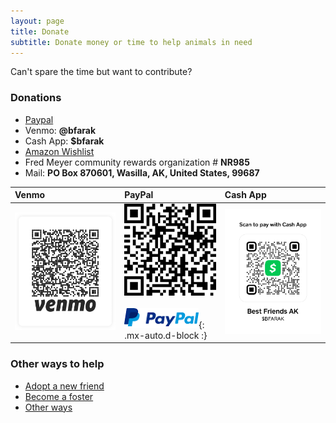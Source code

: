 ```yaml
---
layout: page
title: Donate
subtitle: Donate money or time to help animals in need
---
```


Can't spare the time but want to contribute?

### Donations

* [Paypal](https://www.paypal.com/donate?hosted_button_id=G7UDVUFPMEP2C)
* Venmo: <b>@bfarak</b>
* Cash App: <b>$bfarak</b>
* [Amazon Wishlist](https://www.amazon.com/hz/wishlist/ls/FHJ0XBE0WIGB?ref_=wl_share)
* Fred Meyer community rewards organization # <b>NR985</b>
* Mail: <b>PO Box 870601, Wasilla, AK, United States, 99687</b>

| Venmo | PayPal | Cash App|
| :--- | :--- | :--- |
| <img src="/assets/img/venmo.png" alt="venmo" title="Venmo" width="300px" class=".mx-auto.d-block"/> | <img src="/assets/img/paypal.png" alt="paypal" title="PayPal" width="200px" class=".mx-auto.d-block"/><br/><br/>![paypallogo](/assets/img/paypallogo.png "PayPal Logo"){: .mx-auto.d-block :} | <img src="/assets/img/cash-app.png" alt="cash-app" title="Cash App" width="300px" class="mx-auto.d-block"/> |


### Other ways to help

* [Adopt a new friend](/adopt)
* [Become a foster](/foster)
* [Other ways](/help)



